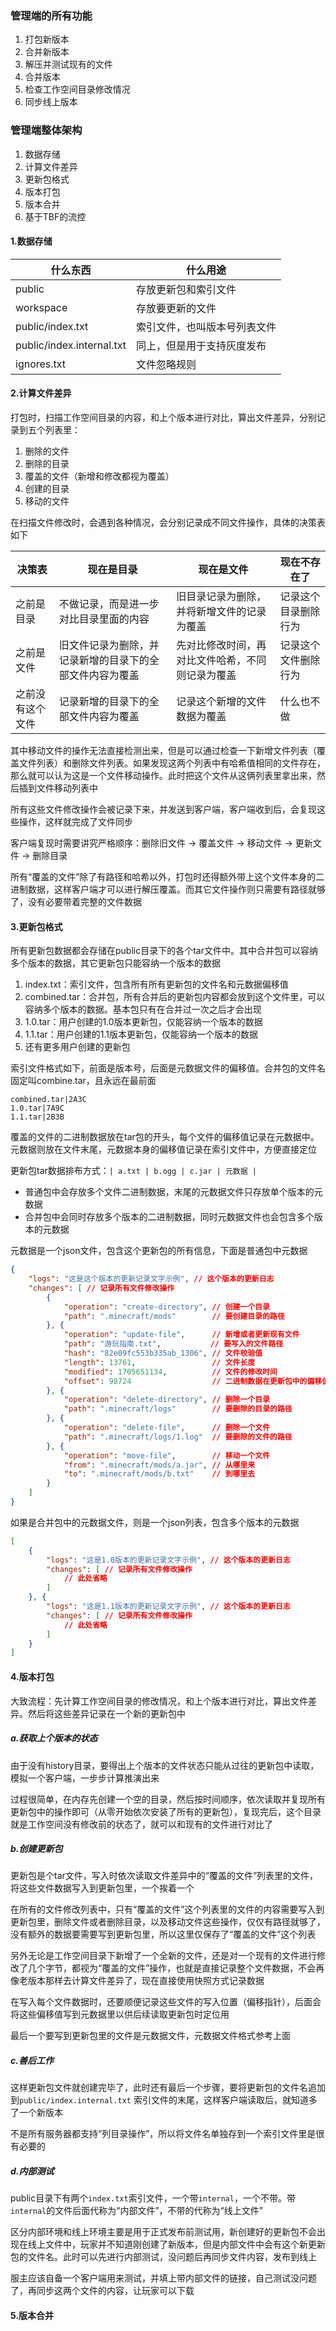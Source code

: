 ### 管理端的所有功能

1. 打包新版本
2. 合并新版本
3. 解压并测试现有的文件
4. 合并版本
5. 检查工作空间目录修改情况
6. 同步线上版本

### 管理端整体架构

1. 数据存储
2. 计算文件差异
3. 更新包格式
4. 版本打包
5. 版本合并
6. 基于TBF的流控

#### 1.数据存储

| 什么东西                  | 什么用途                     |
| ------------------------- | ---------------------------- |
| public                    | 存放更新包和索引文件         |
| workspace                 | 存放要更新的文件             |
| public/index.txt          | 索引文件，也叫版本号列表文件 |
| public/index.internal.txt | 同上，但是用于支持灰度发布   |
| ignores.txt               | 文件忽略规则                 |

#### 2.计算文件差异

打包时，扫描工作空间目录的内容，和上个版本进行对比，算出文件差异，分别记录到五个列表里：

1. 删除的文件
2. 删除的目录
3. 覆盖的文件（新增和修改都视为覆盖）
4. 创建的目录
5. 移动的文件

在扫描文件修改时，会遇到各种情况，会分别记录成不同文件操作，具体的决策表如下

| 决策表           | 现在是目录                                               | 现在是文件                                       | 现在不存在了         |
| ---------------- | -------------------------------------------------------- | ------------------------------------------------ | -------------------- |
| 之前是目录       | 不做记录，而是进一步对比目录里面的内容                   | 旧目录记录为删除，并将新增文件的记录为覆盖       | 记录这个目录删除行为 |
| 之前是文件       | 旧文件记录为删除，并记录新增的目录下的全部文件内容为覆盖 | 先对比修改时间，再对比文件哈希，不同则记录为覆盖 | 记录这个文件删除行为 |
| 之前没有这个文件 | 记录新增的目录下的全部文件内容为覆盖                     | 记录这个新增的文件数据为覆盖                     | 什么也不做           |

其中移动文件的操作无法直接检测出来，但是可以通过检查一下新增文件列表（覆盖文件列表）和删除文件列表。如果发现这两个列表中有哈希值相同的文件存在，那么就可以认为这是一个文件移动操作。此时把这个文件从这俩列表里拿出来，然后插到文件移动列表中

所有这些文件修改操作会被记录下来，并发送到客户端，客户端收到后，会复现这些操作，这样就完成了文件同步

客户端复现时需要讲究严格顺序：删除旧文件 -> 覆盖文件 -> 移动文件 -> 更新文件 -> 删除目录

所有“覆盖的文件”除了有路径和哈希以外，打包时还得额外带上这个文件本身的二进制数据，这样客户端才可以进行解压覆盖。而其它文件操作则只需要有路径就够了，没有必要带着完整的文件数据

#### 3.更新包格式

所有更新包数据都会存储在public目录下的各个tar文件中。其中合并包可以容纳多个版本的数据，其它更新包只能容纳一个版本的数据

1. index.txt：索引文件，包含所有所有更新包的文件名和元数据偏移值
2. combined.tar：合并包，所有合并后的更新包内容都会放到这个文件里，可以容纳多个版本的数据。基本包只有在合并过一次之后才会出现
3. 1.0.tar：用户创建的1.0版本更新包，仅能容纳一个版本的数据
4. 1.1.tar：用户创建的1.1版本更新包，仅能容纳一个版本的数据
5. 还有更多用户创建的更新包

索引文件格式如下，前面是版本号，后面是元数据文件的偏移值。合并包的文件名固定叫combine.tar，且永远在最前面

```
combined.tar|2A3C
1.0.tar|7A9C
1.1.tar|2B3B
```

覆盖的文件的二进制数据放在tar包的开头，每个文件的偏移值记录在元数据中。元数据则放在文件末尾，元数据本身的偏移值记录在索引文件中，方便直接定位

更新包tar数据排布方式：`| a.txt | b.ogg | c.jar | 元数据 | `

- 普通包中会存放多个文件二进制数据，末尾的元数据文件只存放单个版本的元数据
- 合并包中会同时存放多个版本的二进制数据，同时元数据文件也会包含多个版本的元数据

元数据是一个json文件，包含这个更新包的所有信息，下面是普通包中元数据

```json
{
    "logs": "这是这个版本的更新记录文字示例", // 这个版本的更新日志
    "changes": [ // 记录所有文件修改操作
    	{
            "operation": "create-directory", // 创建一个目录
            "path": ".minecraft/mods"        // 要创建目录的路径
        }, {
            "operation": "update-file",      // 新增或者更新现有文件
            "path": "游玩指南.txt",           // 要写入的文件路径
            "hash": "82e09fc553b335ab_1306", // 文件校验值
            "length": 13761,                 // 文件长度
            "modified": 1705651134,          // 文件的修改时间
            "offset": 98724                  // 二进制数据在更新包中的偏移值
        }, {
            "operation": "delete-directory", // 删除一个目录
            "path": ".minecraft/logs"        // 要删除的目录的路径
        }, {
            "operation": "delete-file",      // 删除一个文件
            "path": ".minecraft/logs/1.log"  // 要删除的文件的路径
        }, {
            "operation": "move-file",        // 移动一个文件
            "from": ".minecraft/mods/a.jar", // 从哪里来
            "to": ".minecraft/mods/b.txt"    // 到哪里去
        }
    ]
}
```

如果是合并包中的元数据文件，则是一个json列表，包含多个版本的元数据

```json
[
    {
        "logs": "这是1.0版本的更新记录文字示例", // 这个版本的更新日志
        "changes": [ // 记录所有文件修改操作
            // 此处省略
        ]
    }, {
        "logs": "这是1.1版本的更新记录文字示例", // 这个版本的更新日志
        "changes": [ // 记录所有文件修改操作
            // 此处省略
        ]
    }
]
```

#### 4.版本打包

大致流程：先计算工作空间目录的修改情况，和上个版本进行对比，算出文件差异。然后将这些差异记录在一个新的更新包中

##### a.获取上个版本的状态

由于没有history目录，要得出上个版本的文件状态只能从过往的更新包中读取，模拟一个客户端，一步步计算推演出来

过程很简单，在内存先创建一个空的目录，然后按时间顺序，依次读取并复现所有更新包中的操作即可（从零开始依次安装了所有的更新包），复现完后，这个目录就是工作空间没有修改前的状态了，就可以和现有的文件进行对比了

##### b.创建更新包

更新包是个tar文件，写入时依次读取文件差异中的“覆盖的文件”列表里的文件，将这些文件数据写入到更新包里，一个挨着一个

在所有的文件修改列表中，只有“覆盖的文件”这个列表里的文件的内容需要写入到更新包里，删除文件或者删除目录，以及移动文件这些操作，仅仅有路径就够了，没有额外的数据要需要写到更新包里，所以这里仅保存了“覆盖的文件”这个列表

另外无论是工作空间目录下新增了一个全新的文件，还是对一个现有的文件进行修改了几个字节，都视为“覆盖的文件”操作，也就是直接记录整个文件数据，不会再像老版本那样去计算文件差异了，现在直接使用快照方式记录数据

在写入每个文件数据时，还要顺便记录这些文件的写入位置（偏移指针），后面会将这些偏移值写到元数据里以供后续读取更新包时定位用

最后一个要写到更新包里的文件是元数据文件，元数据文件格式参考上面

##### c.善后工作

这样更新包文件就创建完毕了，此时还有最后一个步骤，要将更新包的文件名追加到`public/index.internal.txt`  索引文件的末尾，这样客户端读取后，就知道多了一个新版本

不是所有服务器都支持“列目录操作”，所以将文件名单独存到一个索引文件里是很有必要的

##### d.内部测试

public目录下有两个`index.txt`索引文件，一个带`internal`，一个不带。带`internal`的文件后面代称为“内部文件”，不带的代称为“线上文件”

区分内部环境和线上环境主要是用于正式发布前测试用，新创建好的更新包不会出现在线上文件中，玩家并不知道刚创建了新版本，但是内部文件中会有这个新更新包的文件名。此时可以先进行内部测试，没问题后再同步文件内容，发布到线上

服主应该自备一个客户端用来测试，并填上带内部文件的链接，自己测试没问题了，再同步这两个文件的内容，让玩家可以下载

#### 5.版本合并











